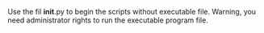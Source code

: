 Use the fil __init__.py to begin the scripts without executable file.
Warning, you need administrator rights to run the executable program file.
